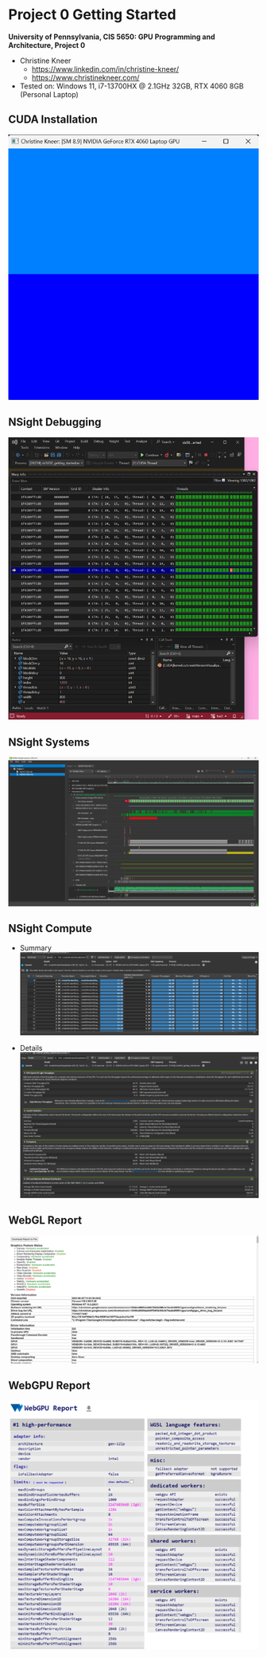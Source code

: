 Project 0 Getting Started
====================

**University of Pennsylvania, CIS 5650: GPU Programming and Architecture, Project 0**

* Christine Kneer
  * https://www.linkedin.com/in/christine-kneer/
  * https://www.christinekneer.com/
* Tested on: Windows 11, i7-13700HX @ 2.1GHz 32GB, RTX 4060 8GB (Personal Laptop)

## CUDA Installation
![](images/2.1.2.png)

## NSight Debugging
![](images/2.1.3.png)

## NSight Systems
![](images/2.1.4.png)

## NSight Compute
* Summary
![](images/2.1.5.png)

* Details
![](images/2.1.5.2.png)

## WebGL Report
![](images/2.2.png)

## WebGPU Report
![](images/2.3.png)